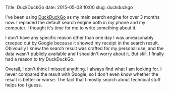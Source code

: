 Title: DuckDuckGo
date: 2015-05-08 10:00
slug: duckduckgo


I've been using [DuckDuckGo][ddg] as my main search engine for over 3 months now.
I replaced the default search engine both in my phone and my computer.
I thought it's time for me to write something about it.

I don't have any specific reason other than one day I was unreasonably creeped
out by Google because it showed my receipt in the search result. Obivously I
knew the search result was crafted for my personal use, and the data wasn't
publicly available and I shouldn't worry about it. But still, I finally had
a reason to try DuckDuckGo.

Overall, I don't think I missed anything. I always find what I am looking for.
I never compared the result with Google, so I don't even know whether the result
is better or worse. The fact that I mostly search about technical stuff helps
too I guess.

[ddg]: https://duckduckgo.com
